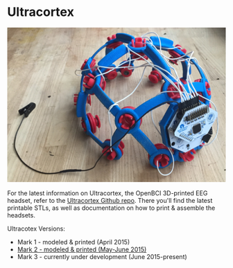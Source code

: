 # Ultracortex

![image](../assets/images/UC_back.JPG)

For the latest information on Ultracortex, the OpenBCI 3D-printed EEG headset, refer to the [Ultracortex Github repo](https://github.com/OpenBCI/Ultracortex). There you'll find the latest printable STLs, as well as documentation on how to print & assemble the headsets.

Ultracotex Versions:

* Mark 1 - modeled & printed (April 2015)
* [Mark 2 - modeled & printed (May-June 2015)](https://github.com/OpenBCI/Ultracortex/tree/master/Mark_2)
* Mark 3 - currently under development (June 2015-present)




